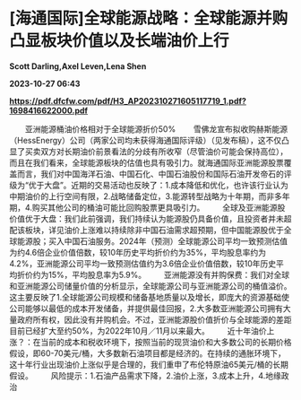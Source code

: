 # [海通国际]全球能源战略：全球能源并购凸显板块价值以及长端油价上行
**Scott Darling,Axel Leven,Lena Shen**

**2023-10-27 06:43**

**https://pdf.dfcfw.com/pdf/H3_AP202310271605117719_1.pdf?1698416622000.pdf**

　　亚洲能源桶油价格相对于全球能源折价50% 　　雪佛龙宣布拟收购赫斯能源（HessEnergy）公司（两家公司均未获得海通国际评级）（见发布稿），这不仅凸显了买卖双方对长期油价前景看法的分歧有所收窄（尽管油价可能会保持高位），而且在我们看来，全球能源板块的估值也具有吸引力。就海通国际亚洲能源股票覆盖而言，我们对中国海洋石油、中国石化、中国石油股份和国际石油开发帝石的评级为“优于大盘”。近期的交易活动也反映了：1.成本降低和优化，也许该行业认为中期油价的上行空间有限，2.战略储备定位，3.能源转型战略为十年期，而非多年期，4.购买其他公司的桶油可能比回购股票更具吸引力。 　　全球及亚洲能源股价值优于大盘：我们此前强调，我们持续认为能源股仍具备价值，且投资者并未超配该板块，详见油价上涨难以持续除非中国石油需求超预期，但中国能源股优于全球能源股；买入中国石油服务。2024年（预测）全球能源公司平均一致预测估值为约4.6倍企业价值倍数，较10年历史平均折价约为35%，平均股息率约为4.2%，亚洲能源公司平均一致预测估值约为3.6倍企业价值倍数，较10年历史平均折价约为15%，平均股息率为5.9%。 　　亚洲能源没有并购保费：我们对全球和亚洲能源公司储量价值的分析显示，全球能源公司与亚洲能源公司的桶值溢价。这主要反映了1.全球能源公司规模和储备基地质量以及增长，即庞大的资源基础使公司能够以最低的成本开发储备，并提供最佳回报，2.大多数亚洲能源公司拥有大量政府所有权，因此没有并购机会。不过，亚洲能源股价值折价与全球能源的差距目前已经扩大至约50%，为2022年10月／11月以来最大。 　　近十年油价上涨？：在当前的成本和税收环境下，按照当前的现货油价和大多数公司的长期价格假设，即60-70美元/桶，大多数新石油项目都是经济的。在持续的通胀环境下，这十年行业出现油价上涨似乎是合理的，我们重申了布伦特原油65美元/桶的长期假设。 　　风险提示：1.石油产品需求下降，2.油价上涨，3.成本上升，4.地缘政治